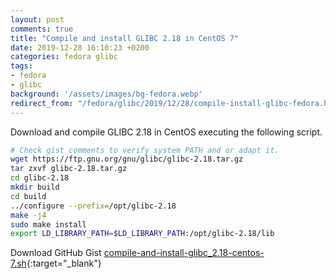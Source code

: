 ```yaml
---
layout: post
comments: true
title: "Compile and install GLIBC 2.18 in CentOS 7"
date: 2019-12-28 16:10:23 +0200
categories: fedora glibc
tags:
- fedora
- glibc
background: '/assets/images/bg-fedora.webp'
redirect_from: "/fedora/glibc/2019/12/28/compile-install-glibc-fedora.html"
---
```


Download and compile GLIBC 2.18 in CentOS executing the following script.

```bash
# Check gist comments to verify system PATH and or adapt it.
wget https://ftp.gnu.org/gnu/glibc/glibc-2.18.tar.gz
tar zxvf glibc-2.18.tar.gz
cd glibc-2.18
mkdir build
cd build
../configure --prefix=/opt/glibc-2.18
make -j4
sudo make install
export LD_LIBRARY_PATH=$LD_LIBRARY_PATH:/opt/glibc-2.18/lib
```

Download GitHub Gist [compile-and-install-glibc_2.18-centos-7.sh](https://gist.github.com/carlesloriente/ab3387e7d035ed400dc2816873e9089e){:target="_blank"}
